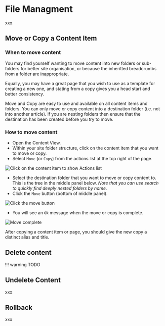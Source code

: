 # File Managment

xxx

## Move or Copy a Content Item

### When to move content

You may find yourself wanting to move content into new folders or sub-folders for better site organisation, or because the inheritted breadcrumbs from a folder are inappropriate.

Equally, you may have a great page that you wish to use as a template for creating a new one, and stating from a copy gives you a head start and better consistency.

Move and Copy are easy to use and available on all content items and folders.  You can only move or copy content into a destination folder (i.e. not into another article).  If you are nesting folders then ensure that the destination has been created before you try to move.

### How to move content

* Open the Content View.
* Within your site folder structure, click on the content item that you want to move or copy.
* Select `Move` (or `Copy`) from the actions list at the top right of the page.

![Click on the content item to show Actions list](/file-management/move-copy-01.jpg)

* Select the destination folder that you want to move or copy content to.  This is the tree in the middle panel below.  *Note that you can use search to quickly find deeply nested folders by name.*
* Click the `Move` button (bottom of middle panel).

![Click the move button](/file-management/move-copy-02.jpg)

* You will see an `Ok` message when the move or copy is complete.

![Move complete](/file-management/move-copy-03.jpg)

After copying a content item or page, you should give the new copy a distinct alias and title.

## Delete content

!!! warning
    TODO

## Undelete Content

xxx

## Rollback

xxx

